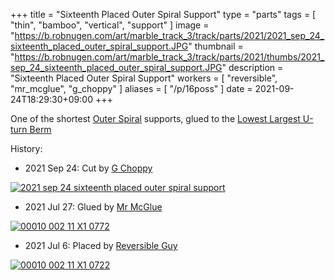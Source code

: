 +++
title = "Sixteenth Placed Outer Spiral Support"
type = "parts"
tags = [ "thin", "bamboo", "vertical", "support" ]
image = "https://b.robnugen.com/art/marble_track_3/track/parts/2021/2021_sep_24_sixteenth_placed_outer_spiral_support.JPG"
thumbnail = "https://b.robnugen.com/art/marble_track_3/track/parts/2021/thumbs/2021_sep_24_sixteenth_placed_outer_spiral_support.JPG"
description = "Sixteenth Placed Outer Spiral Support"
workers = [
    "reversible",
    "mr_mcglue",
    "g_choppy"
]
aliases = [
    "/p/16poss"
]
date = 2021-09-24T18:29:30+09:00
+++

One of the shortest [Outer Spiral](/parts/outer_spiral/) supports, glued to the [Lowest Largest U-turn Berm](/parts/lowest-largest-u-turn-berm/)

History:

* 2021 Sep 24: Cut by [G Choppy](/workers/g_choppy/)

[![2021 sep 24 sixteenth placed outer spiral support](//b.robnugen.com/art/marble_track_3/track/parts/2021/thumbs/2021_sep_24_sixteenth_placed_outer_spiral_support.JPG)](//b.robnugen.com/art/marble_track_3/track/parts/2021/2021_sep_24_sixteenth_placed_outer_spiral_support.JPG)

* 2021 Jul 27: Glued by [Mr McGlue](/workers/mr_mcglue/)

[![00010 002 11 X1 0772](//b.robnugen.com/art/marble_track_3/frames/2021/thumbs/00010_002_11_X1_0772.jpg)](//b.robnugen.com/art/marble_track_3/frames/2021/00010_002_11_X1_0772.jpg)

* 2021 Jul 6: Placed by [Reversible Guy](/workers/reversible/)

[![00010 002 11 X1 0722](//b.robnugen.com/art/marble_track_3/frames/2021/thumbs/00010_002_11_X1_0722.jpg)](//b.robnugen.com/art/marble_track_3/frames/2021/00010_002_11_X1_0722.jpg)
